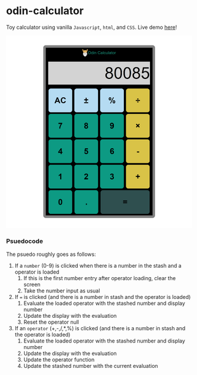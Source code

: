 # odin-calculator
Toy calculator using vanilla `Javascript`, `html`, and `CSS`. Live demo [here](#)!

![Sample](./images/sample.png)

### Psuedocode
The psuedo roughly goes as follows:
1. If a `number` (0-9) is clicked when there is a number in the stash and a operator is loaded
   1. If this is the first number entry after operator loading, clear the screen
   2. Take the number input as usual
2. If `=` is clicked (and there is a number in stash and the operator is loaded)
   1. Evaluate the loaded operator with the stashed number and display number
   2. Update the display with the evaluation
   3. Reset the operator null
3. If an `operator` (+,-,/,*,%) is clicked (and there is a number in stash and the operator is loaded)
   1. Evaluate the loaded operator with the stashed number and display number
   2. Update the display with the evaluation
   3. Update the operator function
   4. Update the stashed number with the current evaluation